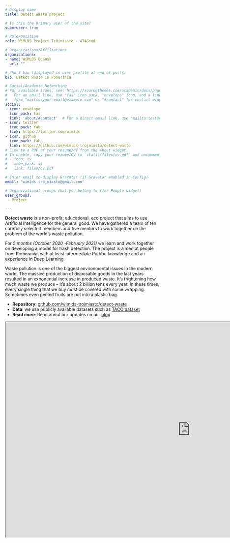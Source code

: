 ```yaml
---
# Display name
title: Detect waste project

# Is this the primary user of the site?
superuser: true

# Role/position
role: WiMLDS Project Trójmiasto - AI4Good

# Organizations/Affiliations
organizations:
- name: WiMLDS Gdańsk
  url: ""

# Short bio (displayed in user profile at end of posts)
bio: Detect waste in Pomerania

# Social/Academic Networking
# For available icons, see: https://sourcethemes.com/academic/docs/page-builder/#icons
#   For an email link, use "fas" icon pack, "envelope" icon, and a link in the
#   form "mailto:your-email@example.com" or "#contact" for contact widget.
social:
- icon: envelope
  icon_pack: fas
  link: 'about/#contact'  # For a direct email link, use "mailto:test@example.org".
- icon: twitter
  icon_pack: fab
  link: https://twitter.com/wimlds
- icon: github
  icon_pack: fab
  link: https://github.com/wimlds-trojmiasto/detect-waste
# Link to a PDF of your resume/CV from the About widget.
# To enable, copy your resume/CV to `static/files/cv.pdf` and uncomment the lines below.
# - icon: cv
#   icon_pack: ai
#   link: files/cv.pdf

# Enter email to display Gravatar (if Gravatar enabled in Config)
email: "wimlds.trojmiasto@gmail.com"

# Organizational groups that you belong to (for People widget)
user_groups:
 - Project

---
```


**Detect waste** is a non-profit, educational, eco project that aims to use Artificial Intelligence for the general good. We have gathered a team of ten carefully selected members and five mentors to work together on the problem of the world’s waste pollution.

For *5 months (October 2020 -February 2021)* we learn and work together on developing a model for trash detection. The project is aimed at people from Pomerania, with at least intermediate Python knowledge and an experience in Deep Learning.

Waste pollution is one of the biggest environmental issues in the modern world. The massive production of disposable goods in the last years resulted in an exponential increase in produced waste. It’s frightening how much waste we produce – it’s about 2 billion tons every year. In these times, every single thing that we buy must be covered with some wrapping. Sometimes even peeled fruits are put into a plastic bag.

* **Repository**: [github.com/wimlds-trojmiasto/detect-waste](https://github.com/wimlds-trojmiasto/detect-waste)
* **Data**: we use publicly available datasets such as [TACO dataset](tacodataset.org)
* **Read more**: Read about our updates on our [blog](/post)

<iframe src="https://drive.google.com/file/d/1ixjc2KdNtEz2Vq3EtfISrfdRTqZpHs5P/preview" width="1200" height="700"></iframe>
